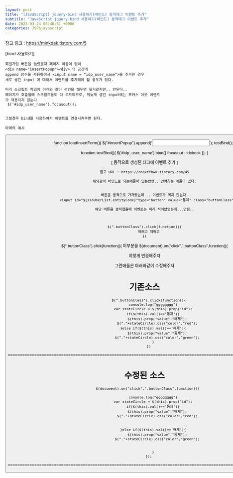 ```yaml
---
layout: post
title: "[JavaScript] jquery-bind 사용하기(바인드) 동적태그 이벤트 추가"
subtitle: "JavaScript jquery-bind 사용하기(바인드) 동적태그 이벤트 추가"
date: 2023-03-24 08:40:31 +0900
categories: JSP&javascript
---
```

참고 링크 : https://minkdak.tistory.com/5

[bind 사용하기]

	회원가입 버튼을 눌렀을때 페이지 이동이 없이
	<div name="insertPopup"><div> 의 공간에 
	append 함수를 사용하여서 <input name = "idp_user_name">을 추가한 경우
	새로 생긴 input 에 대해서 이벤트를 추가해야 할 경우가 있다.

	미리 스크립트 파일에 아래와 같이 선언을 해두면 될거같지만.. 안된다..
	페이지가 호출될때 스크립트들도 다 로드되므로, 뒤늦게 생긴 input에는 포커스 아웃 이벤트가 적용되지 않는다.
	 $('#idp_user_name').focusout();


	그럴경우 bind를 사용하여서 이벤트를 연결시켜주면 된다.
	
	아래의 예시

<html>
	<body>
		<button value="회원가입" onclick="loadInsertForm">
	<body>
<html>


function loadInsertForm(){
	$("#insertPopup").append('<input name = "idp_user_name">');
	testBind();
}



function testBind(){
	$('#idp_user_name').bind({
        focusout : idcheck
    });
}




[ 동적으로 생성된 태그에 이벤트 추가 ]

	참고 URL : https://roqkffhwk.tistory.com/45

	위와같이 바인드로 되는애들이 있는반면.. 안먹히는 애들이 있다.


	버튼을 동적으로 가져왔는데... 이벤트가 먹지 않는다.
		<input id="${ssoUserList.entityCode}"type="button" value="통제" class="buttonClass" >
	
	해당 버튼을 클릭했을때 이벤트는 미리 적어놨었는데...안됨..



	$(".buttonClass").click(function(){
		어쩌고 저쩌고
	})
	


$(".buttonClass").click(function(){ 
이부분을
 $(document).on("click",".buttonClass",function(){

이렇게 변경해주자


그런애들은 아래와같이 수정해주자



기존소스 
=================================================================================================================
		$(".buttonClass").click(function(){
            console.log("gggggggg")
            var stateCircle = $(this).prop("id");
            if($(this).val()=='통제'){
                $(this).prop("value","해제");
                $("."+stateCircle).css("color","red");
            }else if($(this).val()=='해제'){
                $(this).prop("value","통제");
                $("."+stateCircle).css("color","green");
            }
        })

=================================================================================================================


수정된 소스
=================================================================================================================
       $(document).on("click",".buttonClass",function(){

            console.log("gggggggg")
            var stateCircle = $(this).prop("id");
            if($(this).val()=='통제'){
                $(this).prop("value","해제");
                $("."+stateCircle).css("color","red");


            }else if($(this).val()=='해제'){
                $(this).prop("value","통제");
                $("."+stateCircle).css("color","green");


            }
        });

=================================================================================================================





                                                                                                                                                                                                                                                                                                                                                                                                                                                                                                                                                                                                                                                                                                                                                                                                                                                                                                                                                                                                                                                                                                                                                                                                                                                                                                                                                                                                                                                                                                                                                                                                                                                                                                                                                                                                                                                                                                                                                                                                                                                                                                                                                                                                                                                                                                                                                                                                                                                                                                                                                                                        
